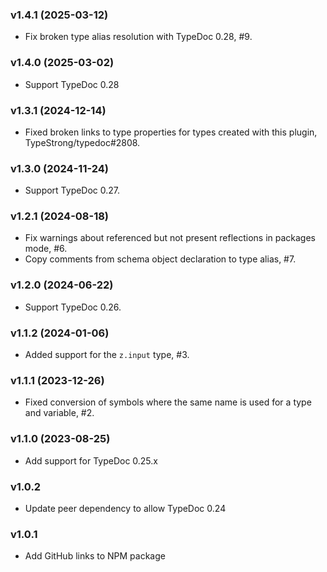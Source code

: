 ### v1.4.1 (2025-03-12)

- Fix broken type alias resolution with TypeDoc 0.28, #9.

### v1.4.0 (2025-03-02)

- Support TypeDoc 0.28

### v1.3.1 (2024-12-14)

- Fixed broken links to type properties for types created with this plugin, TypeStrong/typedoc#2808.

### v1.3.0 (2024-11-24)

- Support TypeDoc 0.27.

### v1.2.1 (2024-08-18)

- Fix warnings about referenced but not present reflections in packages mode, #6.
- Copy comments from schema object declaration to type alias, #7.

### v1.2.0 (2024-06-22)

- Support TypeDoc 0.26.

### v1.1.2 (2024-01-06)

- Added support for the `z.input` type, #3.

### v1.1.1 (2023-12-26)

- Fixed conversion of symbols where the same name is used for a type and variable, #2.

### v1.1.0 (2023-08-25)

- Add support for TypeDoc 0.25.x

### v1.0.2

- Update peer dependency to allow TypeDoc 0.24

### v1.0.1

- Add GitHub links to NPM package
